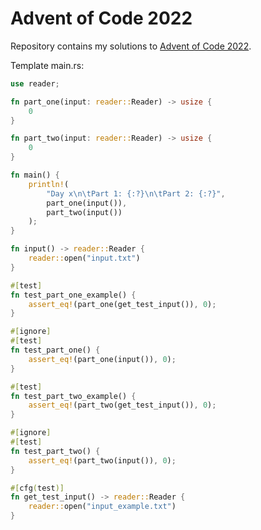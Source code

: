 # Advent of Code 2022

Repository contains my solutions to [Advent of Code 2022](https://adventofcode.com/2022).


Template main.rs:
```rs
use reader;

fn part_one(input: reader::Reader) -> usize {
    0
}

fn part_two(input: reader::Reader) -> usize {
    0
}

fn main() {
    println!(
        "Day x\n\tPart 1: {:?}\n\tPart 2: {:?}",
        part_one(input()),
        part_two(input())
    );
}

fn input() -> reader::Reader {
    reader::open("input.txt")
}

#[test]
fn test_part_one_example() {
    assert_eq!(part_one(get_test_input()), 0);
}

#[ignore]
#[test]
fn test_part_one() {
    assert_eq!(part_one(input()), 0);
}

#[test]
fn test_part_two_example() {
    assert_eq!(part_two(get_test_input()), 0);
}

#[ignore]
#[test]
fn test_part_two() {
    assert_eq!(part_two(input()), 0);
}

#[cfg(test)]
fn get_test_input() -> reader::Reader {
    reader::open("input_example.txt")
}

```